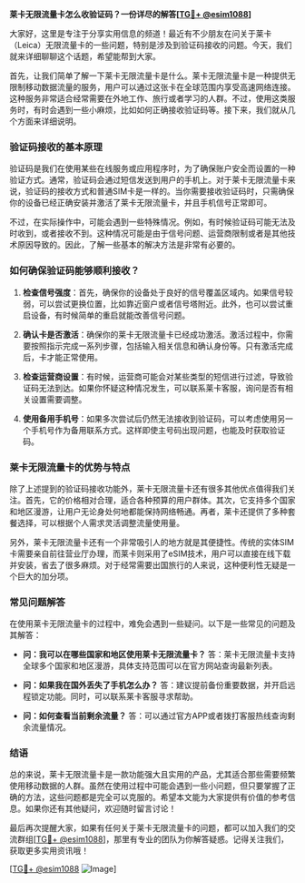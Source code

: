 **莱卡无限流量卡怎么收验证码？一份详尽的解答[[TG💪+ @esim1088](https://t.me/s/esim1088)]**

大家好，这里是专注于分享实用信息的频道！最近有不少朋友在问关于莱卡（Leica）无限流量卡的一些问题，特别是涉及到验证码接收的问题。今天，我们就来详细聊聊这个话题，希望能帮到大家。

首先，让我们简单了解一下莱卡无限流量卡是什么。莱卡无限流量卡是一种提供无限制移动数据流量的服务，用户可以通过这张卡在全球范围内享受高速网络连接。这种服务非常适合经常需要在外地工作、旅行或者学习的人群。不过，使用这类服务时，有时会遇到一些小麻烦，比如如何正确接收验证码等。接下来，我们就从几个方面来详细说明。

### 验证码接收的基本原理

验证码是我们在使用某些在线服务或应用程序时，为了确保账户安全而设置的一种验证方式。通常，验证码会通过短信发送到用户的手机上。对于莱卡无限流量卡来说，验证码的接收方式和普通SIM卡是一样的。当你需要接收验证码时，只需确保你的设备已经正确安装并激活了莱卡无限流量卡，并且手机信号正常即可。

不过，在实际操作中，可能会遇到一些特殊情况。例如，有时候验证码可能无法及时收到，或者接收不到。这种情况可能是由于信号问题、运营商限制或者是其他技术原因导致的。因此，了解一些基本的解决方法是非常有必要的。

### 如何确保验证码能够顺利接收？

1. **检查信号强度**：首先，确保你的设备处于良好的信号覆盖区域内。如果信号较弱，可以尝试更换位置，比如靠近窗户或者信号塔附近。此外，也可以尝试重启设备，有时候简单的重启就能改善信号问题。

2. **确认卡是否激活**：确保你的莱卡无限流量卡已经成功激活。激活过程中，你需要按照指示完成一系列步骤，包括输入相关信息和确认身份等。只有激活完成后，卡才能正常使用。

3. **检查运营商设置**：有时候，运营商可能会对某些类型的短信进行过滤，导致验证码无法到达。如果你怀疑这种情况发生，可以联系莱卡客服，询问是否有相关设置需要调整。

4. **使用备用手机号**：如果多次尝试后仍然无法接收到验证码，可以考虑使用另一个手机号作为备用联系方式。这样即使主号码出现问题，也能及时获取验证码。

### 莱卡无限流量卡的优势与特点

除了上述提到的验证码接收功能外，莱卡无限流量卡还有很多其他优点值得我们关注。首先，它的价格相对合理，适合各种预算的用户群体。其次，它支持多个国家和地区漫游，让用户无论身处何地都能保持网络畅通。再者，莱卡还提供了多种套餐选择，可以根据个人需求灵活调整流量使用量。

另外，莱卡无限流量卡还有一个非常吸引人的地方就是其便捷性。传统的实体SIM卡需要亲自前往营业厅办理，而莱卡则采用了eSIM技术，用户可以直接在线下载并安装，省去了很多麻烦。对于经常需要出国旅行的人来说，这种便利性无疑是一个巨大的加分项。

### 常见问题解答

在使用莱卡无限流量卡的过程中，难免会遇到一些疑问。以下是一些常见的问题及其解答：

- **问：我可以在哪些国家和地区使用莱卡无限流量卡？**
  答：莱卡无限流量卡支持全球多个国家和地区漫游，具体支持范围可以在官方网站查询最新列表。

- **问：如果我在国外丢失了手机怎么办？**
  答：建议提前备份重要数据，并开启远程锁定功能。同时，可以联系莱卡客服寻求帮助。

- **问：如何查看当前剩余流量？**
  答：可以通过官方APP或者拨打客服热线查询剩余流量情况。

### 结语

总的来说，莱卡无限流量卡是一款功能强大且实用的产品，尤其适合那些需要频繁使用移动数据的人群。虽然在使用过程中可能会遇到一些小问题，但只要掌握了正确的方法，这些问题都是完全可以克服的。希望本文能为大家提供有价值的参考信息。如果你还有其他疑问，欢迎随时留言讨论！

最后再次提醒大家，如果有任何关于莱卡无限流量卡的问题，都可以加入我们的交流群组[[TG💪+ @esim1088](https://t.me/s/esim1088)]，那里有专业的团队为你解答疑惑。记得关注我们，获取更多实用资讯哦！

[[TG💪+ @esim1088](https://t.me/s/esim1088) ![Image](https://i.postimg.cc/4NQfJmqS/Snipaste-2025-05-13-00-14-12.png)]
